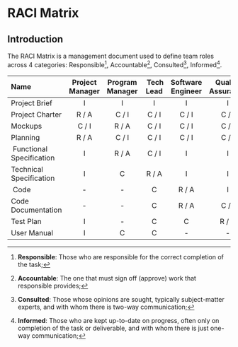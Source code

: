 # RACI Matrix

## Introduction

The RACI Matrix is a management document used to define team roles across 4 categories: Responsible[^1], Accountable[^2], Consulted[^3], Informed[^4].

| Name | Project Manager | Program Manager | Tech Lead | Software Engineer | Quality Assurance | Technical Writer | Client | StakeHolder |
| :--- | :---: | :---: | :---: | :---: | :---: | :---: | :---: | :---: |
| Project Brief | I | I | I | I | I | I | R / A | C |
| Project Charter | R / A | C / I | C / I | C / I | C / I | C / I | C | I |
| Mockups | C / I | R / A | C / I | C / I | C / I | C / I | C / I | I |
| Planning | R / A | C / I | C / I | C / I | C / I | C / I | - | I |
| Functional Specification | I | R / A | C / I | I | I | I | C | I |
| Technical Specification | I | C | R / A | I | I | - | C | I |
| Code | - | - | C | R / A | I | - | - | - |
| Code Documentation | - | - | C | R / A | C / I | - | - | - |
| Test Plan | I | - | C | C | R / A | - | - | - |
| User Manual | I | C | C | - | - | R / A | I | - |

[^1]: **Responsible**: Those who are responsible for the correct completion of the task;
[^2]: **Accountable**: The one that must sign off (approve) work that responsible provides;
[^3]: **Consulted**: Those whose opinions are sought, typically subject-matter experts, and with whom there is two-way communication;
[^4]: **Informed**: Those who are kept up-to-date on progress, often only on completion of the task or deliverable, and with whom there is just one-way communication;